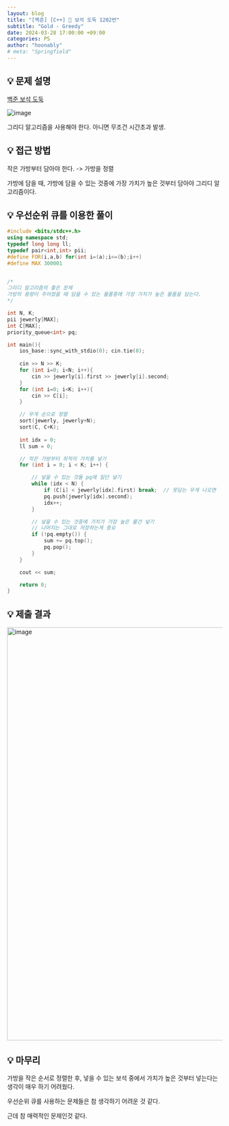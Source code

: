 ```yaml
---
layout: blog
title: "[백준] [C++] 💎 보석 도둑 1202번"
subtitle: "Gold - Greedy"
date: 2024-03-28 17:00:00 +09:00
categories: PS
author: "hoonably"
# meta: "Springfield"
---
```




## 💡 문제 설명


[백준 보석 도둑](https://www.acmicpc.net/problem/1202)

![image](https://github.com/hoonably/hoonably.github.io/assets/77783081/c44e78b4-1e0c-4f7f-914c-90c6097aab69)

그리디 알고리즘을 사용해야 한다. 아니면 무조건 시간초과 발생.




## 💡 접근 방법


작은 가방부터 담아야 한다. -> 가방을 정렬

가방에 담을 때, 가방에 담을 수 있는 것중에 가장 가치가 높은 것부터 담아야 그리디 알고리즘이다.




## 💡 우선순위 큐를 이용한 풀이


```c++
#include <bits/stdc++.h>
using namespace std;
typedef long long ll;
typedef pair<int,int> pii;
#define FOR(i,a,b) for(int i=(a);i<=(b);i++)
#define MAX 300001


/*
그리디 알고리즘의 좋은 문제
가방의 용량이 주어졌을 때 담을 수 있는 물품중에 가장 가치가 높은 물품을 담는다.
*/

int N, K;
pii jewerly[MAX];
int C[MAX];
priority_queue<int> pq;

int main(){
    ios_base::sync_with_stdio(0); cin.tie(0);
    
    cin >> N >> K;
    for (int i=0; i<N; i++){
        cin >> jewerly[i].first >> jewerly[i].second;
    }
    for (int i=0; i<K; i++){
        cin >> C[i];
    }

    // 무게 순으로 정렬
    sort(jewerly, jewerly+N);
    sort(C, C+K);
    
    int idx = 0;
    ll sum = 0;

    // 작은 가방부터 최적의 가치를 넣기
    for (int i = 0; i < K; i++) {

        // 넣을 수 있는 것들 pq에 일단 넣기
        while (idx < N) {
            if (C[i] < jewerly[idx].first) break;  // 못담는 무게 나오면
            pq.push(jewerly[idx].second);
            idx++;
        }

        // 넣을 수 있는 것중에 가치가 가장 높은 물건 넣기
        // 나머지는 그대로 저장하는게 중요
        if (!pq.empty()) {
            sum += pq.top();
            pq.pop();
        }
    }

    cout << sum;

    return 0;
}
```




## 💡 제출 결과 


<img width="964" alt="image" src="https://github.com/hoonably/hoonably.github.io/assets/77783081/8e09cccc-6a4a-4e43-a37a-2f7e48fc195f">




## 💡 마무리 


가방을 작은 순서로 정렬한 후, 넣을 수 있는 보석 중에서 가치가 높은 것부터 넣는다는 생각이 매우 하기 어려웠다.

우선순위 큐를 사용하는 문제들은 참 생각하기 어려운 것 같다.

근데 참 매력적인 문제인것 같다.



